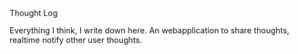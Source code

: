 Thought Log 

Everything I think, I write down here. An webapplication to share thoughts, realtime notify other user thoughts.